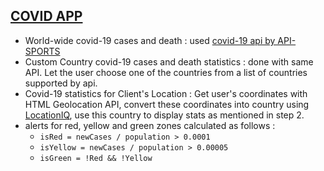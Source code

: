 ## [COVID APP](https://sarvjot.github.io/covid-app)

- World-wide covid-19 cases and death : used [covid-19 api by API-SPORTS](https://rapidapi.com/api-sports/api/covid-193)
- Custom Country covid-19 cases and death statistics : done with same API. Let the user choose one of the countries from a list of countries supported by api.
- Covid-19 statistics for Client's Location : Get user's coordinates with HTML Geolocation API, convert these coordinates into country using [LocationIQ](https://locationiq.com/geocoding), use this country to display stats as mentioned in step 2.  
- alerts for red, yellow and green zones calculated as follows : 
    - `isRed = newCases / population > 0.0001`
    - `isYellow = newCases / population > 0.00005`
    - `isGreen = !Red && !Yellow`
